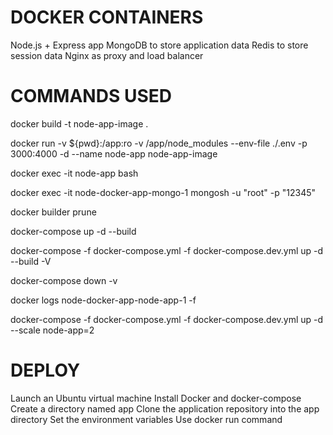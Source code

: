 # DOCKER CONTAINERS

Node.js + Express app
MongoDB to store application data
Redis to store session data
Nginx as proxy and load balancer

# COMMANDS USED

docker build -t node-app-image .

docker run -v ${pwd}:/app:ro -v /app/node_modules --env-file ./.env -p 3000:4000 -d --name node-app node-app-image

docker exec -it node-app bash

docker exec -it node-docker-app-mongo-1 mongosh -u "root" -p "12345"   

docker builder prune

docker-compose up -d --build

docker-compose -f docker-compose.yml -f docker-compose.dev.yml up -d --build -V

docker-compose down -v

docker logs node-docker-app-node-app-1 -f

docker-compose -f docker-compose.yml -f docker-compose.dev.yml up -d --scale node-app=2

# DEPLOY

Launch an Ubuntu virtual machine
Install Docker and docker-compose
Create a directory named app
Clone the application repository into the app directory
Set the environment variables
Use docker run command
